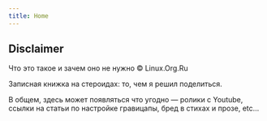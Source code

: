 ```yaml
---
title: Home
---
```


## Disclaimer

Что это такое и зачем оно не нужно © Linux.Org.Ru

Записная книжка на стероидах: то, чем я решил поделиться.

В общем, здесь может появляться что угодно — ролики с Youtube, ссылки на статьи по настройке гравицапы, бред в стихах и прозе, etc…
